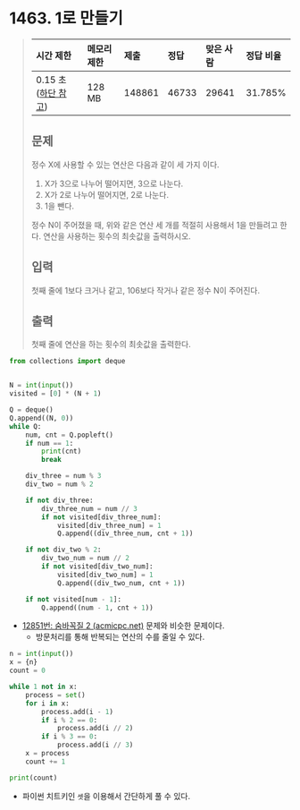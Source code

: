 # 1463. 1로 만들기

> | 시간 제한                                                    | 메모리 제한 | 제출   | 정답  | 맞은 사람 | 정답 비율 |
> | :----------------------------------------------------------- | :---------- | :----- | :---- | :-------- | :-------- |
> | 0.15 초 ([하단 참고](https://www.acmicpc.net/problem/1463#)) | 128 MB      | 148861 | 46733 | 29641     | 31.785%   |
>
> ## 문제
>
> 정수 X에 사용할 수 있는 연산은 다음과 같이 세 가지 이다.
>
> 1. X가 3으로 나누어 떨어지면, 3으로 나눈다.
> 2. X가 2로 나누어 떨어지면, 2로 나눈다.
> 3. 1을 뺀다.
>
> 정수 N이 주어졌을 때, 위와 같은 연산 세 개를 적절히 사용해서 1을 만들려고 한다. 연산을 사용하는 횟수의 최솟값을 출력하시오.
>
> ## 입력
>
> 첫째 줄에 1보다 크거나 같고, 106보다 작거나 같은 정수 N이 주어진다.
>
> ## 출력
>
> 첫째 줄에 연산을 하는 횟수의 최솟값을 출력한다.

```python
from collections import deque


N = int(input())
visited = [0] * (N + 1)

Q = deque()
Q.append((N, 0))
while Q:
    num, cnt = Q.popleft()
    if num == 1:
        print(cnt)
        break

    div_three = num % 3
    div_two = num % 2

    if not div_three:
        div_three_num = num // 3
        if not visited[div_three_num]:
            visited[div_three_num] = 1
            Q.append((div_three_num, cnt + 1))

    if not div_two % 2:
        div_two_num = num // 2
        if not visited[div_two_num]:
            visited[div_two_num] = 1
            Q.append((div_two_num, cnt + 1))

    if not visited[num - 1]:
        Q.append((num - 1, cnt + 1))
```

- [12851번: 숨바꼭질 2 (acmicpc.net)](https://www.acmicpc.net/problem/12851) 문제와 비슷한 문제이다. 
  - 방문처리를 통해 반복되는 연산의 수를 줄일 수 있다. 



```python
n = int(input())
x = {n}
count = 0

while 1 not in x:
    process = set()
    for i in x:
        process.add(i - 1)
        if i % 2 == 0:
			process.add(i // 2)
        if i % 3 == 0:
            process.add(i // 3)
	x = process
    count += 1

print(count)
```

- 파이썬 치트키인 `셋`을 이용해서 간단하게 풀 수 있다.